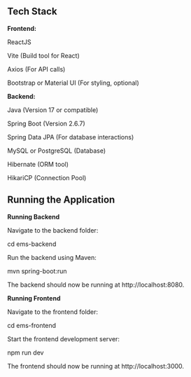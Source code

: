 ## Tech Stack 

**Frontend:**

ReactJS

Vite (Build tool for React)

Axios (For API calls)

Bootstrap or Material UI (For styling, optional)

**Backend:**

Java (Version 17 or compatible)

Spring Boot (Version 2.6.7)

Spring Data JPA (For database interactions)

MySQL or PostgreSQL (Database)

Hibernate (ORM tool)

HikariCP (Connection Pool)



## Running the Application

**Running Backend**

Navigate to the backend folder:

cd ems-backend

Run the backend using Maven:

mvn spring-boot:run

The backend should now be running at http://localhost:8080.

**Running Frontend**

Navigate to the frontend folder:

cd ems-frontend

Start the frontend development server:

npm run dev

The frontend should now be running at http://localhost:3000.


